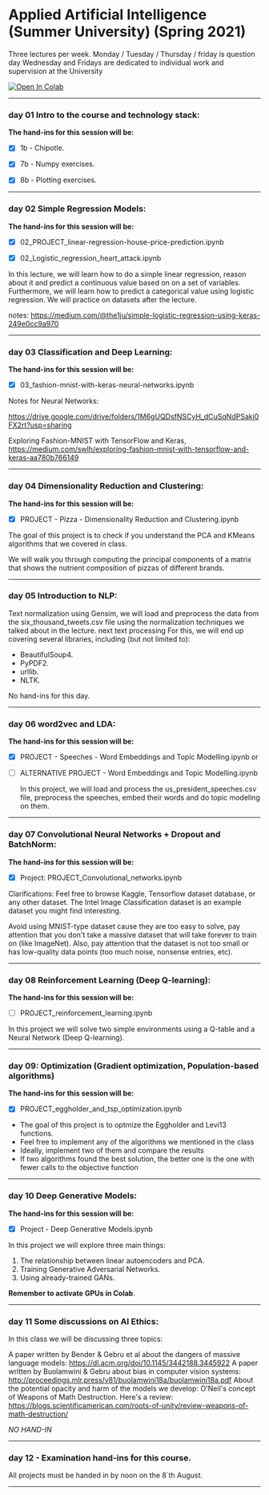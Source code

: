 # Applied Artificial Intelligence (Summer University) (Spring 2021)

Three lectures per week.
Monday / Tuesday / Thursday / friday is question day
Wednesday and Fridays are dedicated to individual work and supervision at the University

<a href="https://colab.research.google.com/github/flight505/Applied_AI_IT_Uni/blob/main/" target="_parent"><img src="https://colab.research.google.com/assets/colab-badge.svg" alt="Open In Colab"/></a>


***
### day 01 Intro to the course and technology stack:
<b> The hand-ins for this session will be: </b>
- [x] 1b - Chipotle.

- [x] 7b - Numpy exercises.

- [x] 8b - Plotting exercises.


***
### day 02 Simple Regression Models:

<b> The hand-ins for this session will be: </b>

- [x] 02_PROJECT_linear-regression-house-price-prediction.ipynb



- [x] 02_Logistic_regression_heart_attack.ipynb

In this lecture, we will learn how to do a simple linear regression, reason about it and predict a continuous value based on on a set of variables. Furthermore, we will learn how to predict a categorical value using logistic regression. We will practice on datasets after the lecture.

notes: https://medium.com/@the1ju/simple-logistic-regression-using-keras-249e0cc9a970

***
### day 03 Classification and Deep Learning:

<b> The hand-ins for this session will be: </b>
- [X] 03_fashion-mnist-with-keras-neural-networks.ipynb

Notes for Neural Networks:

https://drive.google.com/drive/folders/1M6gUQDsfNSCyH_dCuSqNdPSakj0FX2rt?usp=sharing

Exploring Fashion-MNIST with TensorFlow and Keras, https://medium.com/swlh/exploring-fashion-mnist-with-tensorflow-and-keras-aa780b766149


***

### day 04 Dimensionality Reduction and Clustering:

<b> The hand-ins for this session will be: </b>

- [x] PROJECT - Pizza - Dimensionality Reduction and Clustering.ipynb

The goal of this project is to check if you understand the PCA and KMeans algorithms that we covered in class.

We will walk you through computing the principal components of a matrix that shows the nutrient composition of pizzas of different brands.

***
### day 05 Introduction to NLP:

Text normalization using Gensim, we will load and preprocess the data from the six_thousand_tweets.csv file using the normalization techniques we talked about in the lecture.
next text processing
For this, we will end up covering several libraries, including (but not limited to):
- BeautifulSoup4.
- PyPDF2.
- urllib.
- NLTK.

No hand-ins for this day.
***

### day 06 word2vec and LDA:

<b> The hand-ins for this session will be: </b>

- [x] PROJECT - Speeches - Word Embeddings and Topic Modelling.ipynb
or
- [ ] ALTERNATIVE PROJECT - Word Embeddings and Topic Modelling.ipynb

  In this project, we will load and process the us_president_speeches.csv file, preprocess the speeches, embed their words and do topic modeling on them.

***
### day 07 Convolutional Neural Networks + Dropout and BatchNorm:

<b> The hand-ins for this session will be: </b>
- [x] Project: PROJECT_Convolutional_networks.ipynb

Clarifications: Feel free to browse Kaggle, Tensorflow dataset database, or any other dataset. The Intel Image Classification dataset is an example dataset you might find interesting.

Avoid using MNIST-type dataset cause they are too easy to solve, pay attention that you don't take a massive dataset that will take forever to train on (like ImageNet). Also, pay attention that the dataset is not too small or has low-quality data points (too much noise, nonsense entries, etc).

***

### day 08 Reinforcement Learning (Deep Q-learning):

<b> The hand-ins for this session will be: </b>
- [ ] PROJECT_reinforcement_learning.ipynb


In this project we will solve two simple environments using a Q-table and a Neural Network (Deep Q-learning).

***
### day 09: Optimization (Gradient optimization, Population-based algorithms)

<b> The hand-ins for this session will be: </b>
- [x] PROJECT_eggholder_and_tsp_optimization.ipynb

* The goal of this project is to optmize the Eggholder and Levi13 functions.
* Feel free to implement any of the algorithms we mentioned in the class
* Ideally, implement two of them and compare the results
* If two algorithms found the best solution, the better one is the one with fewer calls to the objective function

***
### day 10 Deep Generative Models:

<b> The hand-ins for this session will be: </b>
- [x] Project - Deep Generative Models.ipynb

In this project we will explore three main things:
1. The relationship between linear autoencoders and PCA.
2. Training Generative Adversarial Networks.
3. Using already-trained GANs.


**Remember to activate GPUs in Colab**.



***
### day 11 Some discussions on AI Ethics:

In this class we will be discussing three topics:

A paper written by Bender & Gebru et al about the dangers of massive language models: https://dl.acm.org/doi/10.1145/3442188.3445922
A paper written by Buolamwini & Gebru about bias in computer vision systems: http://proceedings.mlr.press/v81/buolamwini18a/buolamwini18a.pdf
About the potential opacity and harm of the models we develop: O'Neil's concept of Weapons of Math Destruction. Here's a review: https://blogs.scientificamerican.com/roots-of-unity/review-weapons-of-math-destruction/

*NO HAND-IN*

***
### day 12 - Examination hand-ins for this course.

All projects must be handed in by noon on the 8´th August.

***



